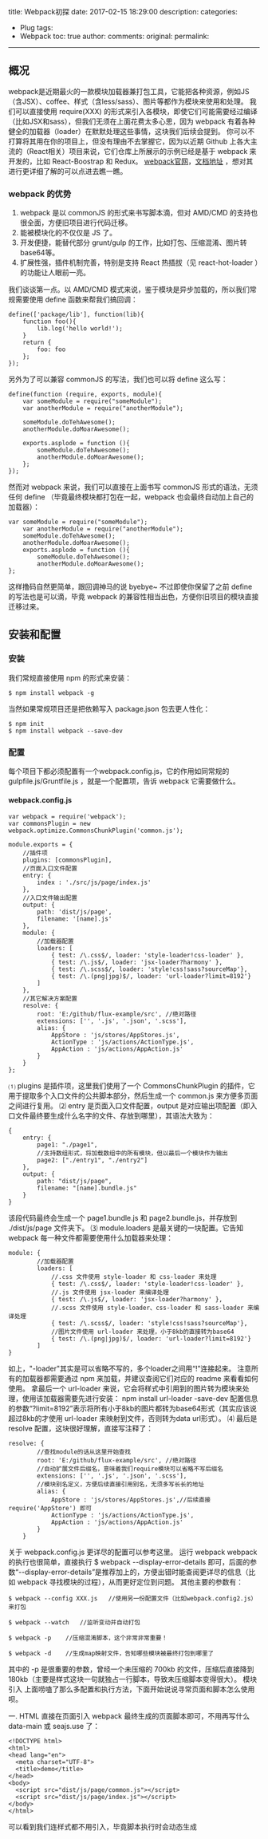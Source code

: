 title: Webpack初探
date: 2017-02-15 18:29:00
description: 
categories:
- Plug
tags:
- Webpack
toc: true
author: 
comments:
original:
permalink: 
---
## 概况
webpack是近期最火的一款模块加载器兼打包工具，它能把各种资源，例如JS（含JSX）、coffee、样式（含less/sass）、图片等都作为模块来使用和处理。
我们可以直接使用 require(XXX) 的形式来引入各模块，即使它们可能需要经过编译（比如JSX和sass），但我们无须在上面花费太多心思，因为 webpack 有着各种健全的加载器（loader）在默默处理这些事情，这块我们后续会提到。
你可以不打算将其用在你的项目上，但没有理由不去掌握它，因为以近期 Github 上各大主流的（React相关）项目来说，它们仓库上所展示的示例已经是基于 webpack 来开发的，比如 React-Boostrap 和 Redux。
[webpack官网](http://webpack.github.io/)，[文档地址](http://webpack.github.io/docs/) ，想对其进行更详细了解的可以点进去瞧一瞧。

### webpack 的优势
1. webpack 是以 commonJS 的形式来书写脚本滴，但对 AMD/CMD 的支持也很全面，方便旧项目进行代码迁移。
1. 能被模块化的不仅仅是 JS 了。
1. 开发便捷，能替代部分 grunt/gulp 的工作，比如打包、压缩混淆、图片转base64等。
1. 扩展性强，插件机制完善，特别是支持 React 热插拔（见 react-hot-loader ）的功能让人眼前一亮。

<!-- more -->

我们谈谈第一点。以 AMD/CMD 模式来说，鉴于模块是异步加载的，所以我们常规需要使用 define 函数来帮我们搞回调：

```
define(['package/lib'], function(lib){
    function foo(){
        lib.log('hello world!');
    } 
    return {
        foo: foo
    };
});
```
另外为了可以兼容 commonJS 的写法，我们也可以将 define 这么写：

```
define(function (require, exports, module){
    var someModule = require("someModule");
    var anotherModule = require("anotherModule");    
 
    someModule.doTehAwesome();
    anotherModule.doMoarAwesome();
 
    exports.asplode = function (){
        someModule.doTehAwesome();
        anotherModule.doMoarAwesome();
    };
});
```

然而对 webpack 来说，我们可以直接在上面书写 commonJS 形式的语法，无须任何 define （毕竟最终模块都打包在一起，webpack 也会最终自动加上自己的加载器）：

```
var someModule = require("someModule");
    var anotherModule = require("anotherModule");    
    someModule.doTehAwesome();
    anotherModule.doMoarAwesome();
    exports.asplode = function (){
        someModule.doTehAwesome();
        anotherModule.doMoarAwesome();
};
```

这样撸码自然更简单，跟回调神马的说 byebye~
不过即使你保留了之前 define 的写法也是可以滴，毕竟 webpack 的兼容性相当出色，方便你旧项目的模块直接迁移过来。
## 安装和配置

### 安装
我们常规直接使用 npm 的形式来安装：
```
$ npm install webpack -g
```
当然如果常规项目还是把依赖写入 package.json 包去更人性化：
```
$ npm init
$ npm install webpack --save-dev
```
### 配置
每个项目下都必须配置有一个webpack.config.js，它的作用如同常规的 gulpfile.js/Gruntfile.js ，就是一个配置项，告诉 webpack 它需要做什么。
#### webpack.config.js
```
var webpack = require('webpack');
var commonsPlugin = new webpack.optimize.CommonsChunkPlugin('common.js');
 
module.exports = {
    //插件项
    plugins: [commonsPlugin],
    //页面入口文件配置
    entry: {
        index : './src/js/page/index.js'
    },
    //入口文件输出配置
    output: {
        path: 'dist/js/page',
        filename: '[name].js'
    },
    module: {
        //加载器配置
        loaders: [
            { test: /\.css$/, loader: 'style-loader!css-loader' },
            { test: /\.js$/, loader: 'jsx-loader?harmony' },
            { test: /\.scss$/, loader: 'style!css!sass?sourceMap'},
            { test: /\.(png|jpg)$/, loader: 'url-loader?limit=8192'}
        ]
    },
    //其它解决方案配置
    resolve: {
        root: 'E:/github/flux-example/src', //绝对路径
        extensions: ['', '.js', '.json', '.scss'],
        alias: {
            AppStore : 'js/stores/AppStores.js',
            ActionType : 'js/actions/ActionType.js',
            AppAction : 'js/actions/AppAction.js'
        }
    }
};
```
⑴ plugins 是插件项，这里我们使用了一个 CommonsChunkPlugin 的插件，它用于提取多个入口文件的公共脚本部分，然后生成一个 common.js 来方便多页面之间进行复用。
⑵ entry 是页面入口文件配置，output 是对应输出项配置（即入口文件最终要生成什么名字的文件、存放到哪里），其语法大致为：
```
{
    entry: {
        page1: "./page1",
        //支持数组形式，将加载数组中的所有模块，但以最后一个模块作为输出
        page2: ["./entry1", "./entry2"]
    },
    output: {
        path: "dist/js/page",
        filename: "[name].bundle.js"
    }
}
```
该段代码最终会生成一个 page1.bundle.js 和 page2.bundle.js，并存放到 ./dist/js/page 文件夹下。
⑶ module.loaders 是最关键的一块配置。它告知 webpack 每一种文件都需要使用什么加载器来处理：
```
module: {
        //加载器配置
        loaders: [
            //.css 文件使用 style-loader 和 css-loader 来处理
            { test: /\.css$/, loader: 'style-loader!css-loader' },
            //.js 文件使用 jsx-loader 来编译处理
            { test: /\.js$/, loader: 'jsx-loader?harmony' },
            //.scss 文件使用 style-loader、css-loader 和 sass-loader 来编译处理
            { test: /\.scss$/, loader: 'style!css!sass?sourceMap'},
            //图片文件使用 url-loader 来处理，小于8kb的直接转为base64
            { test: /\.(png|jpg)$/, loader: 'url-loader?limit=8192'}
        ]
}
```
如上，"-loader"其实是可以省略不写的，多个loader之间用“!”连接起来。
注意所有的加载器都需要通过 npm 来加载，并建议查阅它们对应的 readme 来看看如何使用。
拿最后一个 url-loader 来说，它会将样式中引用到的图片转为模块来处理，使用该加载器需要先进行安装：
npm install url-loader -save-dev
配置信息的参数“?limit=8192”表示将所有小于8kb的图片都转为base64形式（其实应该说超过8kb的才使用 url-loader 来映射到文件，否则转为data url形式）。
⑷ 最后是 resolve 配置，这块很好理解，直接写注释了：
```
resolve: {
        //查找module的话从这里开始查找
        root: 'E:/github/flux-example/src', //绝对路径
        //自动扩展文件后缀名，意味着我们require模块可以省略不写后缀名
        extensions: ['', '.js', '.json', '.scss'],
        //模块别名定义，方便后续直接引用别名，无须多写长长的地址
        alias: {
            AppStore : 'js/stores/AppStores.js',//后续直接 require('AppStore') 即可
            ActionType : 'js/actions/ActionType.js',
            AppAction : 'js/actions/AppAction.js'
        }
    }
```
关于 webpack.config.js 更详尽的配置可以参考这里。
运行 webpack
webpack 的执行也很简单，直接执行
$ webpack --display-error-details
即可，后面的参数“--display-error-details”是推荐加上的，方便出错时能查阅更详尽的信息（比如 webpack 寻找模块的过程），从而更好定位到问题。
其他主要的参数有：
```
$ webpack --config XXX.js   //使用另一份配置文件（比如webpack.config2.js）来打包
 
$ webpack --watch   //监听变动并自动打包
 
$ webpack -p    //压缩混淆脚本，这个非常非常重要！
 
$ webpack -d    //生成map映射文件，告知哪些模块被最终打包到哪里了
```
其中的 -p 是很重要的参数，曾经一个未压缩的 700kb 的文件，压缩后直接降到 180kb（主要是样式这块一句就独占一行脚本，导致未压缩脚本变得很大）。
模块引入
上面唠嗑了那么多配置和执行方法，下面开始说说寻常页面和脚本怎么使用呗。

一. HTML
直接在页面引入 webpack 最终生成的页面脚本即可，不用再写什么 data-main 或 seajs.use 了：
```
<!DOCTYPE html>
<html>
<head lang="en">
  <meta charset="UTF-8">
  <title>demo</title>
</head>
<body>
  <script src="dist/js/page/common.js"></script>
  <script src="dist/js/page/index.js"></script>
</body>
</html>
```
可以看到我们连样式都不用引入，毕竟脚本执行时会动态生成<style>并标签打到head里。

二. JS
各脚本模块可以直接使用 commonJS 来书写，并可以直接引入未经编译的模块，比如 JSX、sass、coffee等（只要你在 webpack.config.js 里配置好了对应的加载器）。
我们再看看编译前的页面入口文件（index.js）：
```
require('../../css/reset.scss'); //加载初始化样式
require('../../css/allComponent.scss'); //加载组件样式
var React = require('react');
var AppWrap = require('../component/AppWrap'); //加载组件
var createRedux = require('redux').createRedux;
var Provider = require('redux/react').Provider;
var stores = require('AppStore');
 
var redux = createRedux(stores);
 
var App = React.createClass({
    render: function() {
        return (
            <Provider redux={redux}>
                {function() { return <AppWrap />; }}
            </Provider>
        );
    }
});
 
React.render(
    <App />, document.body
);
```
一切就是这么简单么么哒~ 后续各种有的没的，webpack 都会帮你进行处理。
其他
至此我们已经基本上手了 webpack 的使用，下面是补充一些有用的技巧。

一. shimming
在 AMD/CMD 中，我们需要对不符合规范的模块（比如一些直接返回全局变量的插件）进行 shim 处理，这时候我们需要使用 exports-loader 来帮忙：
{ test: require.resolve("./src/js/tool/swipe.js"),  loader: "exports?swipe"}
之后在脚本中需要引用该模块的时候，这么简单地来使用就可以了：
require('./tool/swipe.js');
swipe(); 

二. 自定义公共模块提取
在文章开始我们使用了 CommonsChunkPlugin 插件来提取多个页面之间的公共模块，并将该模块打包为 common.js 。
但有时候我们希望能更加个性化一些，我们可以这样配置：
```
var CommonsChunkPlugin = require("webpack/lib/optimize/CommonsChunkPlugin");
module.exports = {
    entry: {
        p1: "./page1",
        p2: "./page2",
        p3: "./page3",
        ap1: "./admin/page1",
        ap2: "./admin/page2"
    },
    output: {
        filename: "[name].js"
    },
    plugins: [
        new CommonsChunkPlugin("admin-commons.js", ["ap1", "ap2"]),
        new CommonsChunkPlugin("commons.js", ["p1", "p2", "admin-commons.js"])
    ]
};
// <script>s required:
// page1.html: commons.js, p1.js
// page2.html: commons.js, p2.js
// page3.html: p3.js
// admin-page1.html: commons.js, admin-commons.js, ap1.js
// admin-page2.html: commons.js, admin-commons.js, ap2.js
```

三. 独立打包样式文件
有时候可能希望项目的样式能不要被打包到脚本中，而是独立出来作为.css，然后在页面中以<link>标签引入。这时候我们需要 extract-text-webpack-plugin 来帮忙：
```
var webpack = require('webpack');
    var commonsPlugin = new webpack.optimize.CommonsChunkPlugin('common.js');
    var ExtractTextPlugin = require("extract-text-webpack-plugin");
 
    module.exports = {
        plugins: [commonsPlugin, new ExtractTextPlugin("[name].css")],
        entry: {
        //...省略其它配置
```
最终 webpack 执行后会乖乖地把样式文件提取出来：

四. 使用CDN/远程文件
有时候我们希望某些模块走CDN并以<script>的形式挂载到页面上来加载，但又希望能在 webpack 的模块中使用上。
这时候我们可以在配置文件里使用 externals 属性来帮忙：
```
{
    externals: {
        // require("jquery") 是引用自外部模块的
        // 对应全局变量 jQuery
        "jquery": "jQuery"
    }
}
```
需要留意的是，得确保 CDN 文件必须在 webpack 打包文件引入之前先引入。
我们倒也可以使用 script.js 在脚本中来加载我们的模块：
```
var $script = require("scriptjs");
$script("//ajax.googleapis.com/ajax/libs/jquery/2.0.0/jquery.min.js", function() {
  $('body').html('It works!')
});
```

五. 与 grunt/gulp 配合
以 gulp 为示例，我们可以这样混搭：
```
gulp.task("webpack", function(callback) {
    // run webpack
    webpack({
        // configuration
    }, function(err, stats) {
        if(err) throw new gutil.PluginError("webpack", err);
        gutil.log("[webpack]", stats.toString({
            // output options
        }));
        callback();
    });
});
```
当然我们只需要把配置写到 webpack({ ... }) 中去即可，无须再写 webpack.config.js 了。
更多参照信息请参阅：grunt配置 / gulp配置 。

六. React 相关
⑴ 推荐使用 npm install react 的形式来安装并引用 React 模块，而不是直接使用编译后的 react.js，这样最终编译出来的 React 部分的脚本会减少 10-20 kb左右的大小。
⑵ react-hot-loader 是一款非常好用的 React 热插拔的加载插件，通过它可以实现修改-运行同步的效果，配合 webpack-dev-server 使用更佳！
基于 webpack 的入门指引就到这里，希望本文能对你有所帮助，你也可以参考下述的文章来入门：
webpack入门指谜
webpack-howto


[]()

[利用简洁的图片预加载组件提升h5移动页面的用户体验](http://www.cnblogs.com/lyzg/p/5264028.html)